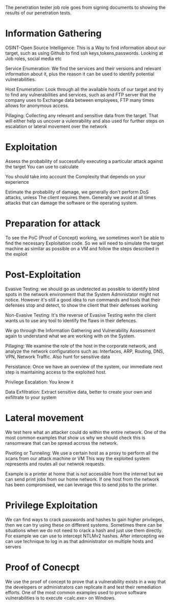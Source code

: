 The penetration tester job role goes from signing documents to 
showing the results of our penetration tests.

# Information Gathering

OSINT-Open Source Intelligence: This is a Way to find information about our
target, such as using Github to find ssh keys,tokens,passwords. Looking at
Job roles, social media etc

Service Enumeration: We find the services and their versions and relevant information
about it, plus the reason it can be used to identify potential vulnerabilities.

Host Enumeration: Look through all the available hosts of our target and try to find
any vulnerabilities and services, such as and FTP server that the company uses to
Exchange data between employees, FTP many times allows for anonymous access.

Pillaging: Collecting any relevant and sensitive data from the target. That will
either help us uncover a vulenrability and also used for further steps on escalation
or lateral movement over the network

# Exploitation

Assess the probability of successfully executing a particular attack against the target
You can use <CVSS Scoring> to calculate

You should take into account the Complexity that depends on your experience

Estimate the probability of damage, we generally don't perform DoS attacks, unless The
client requires them. Generally we avoid at all times attacks that can damage the software
or the operating system.

# Preparation for attack

To see the PoC (Proof of Concept) working, we sometimes won't be able to find the necessary Exploitation
code. So we will need to simulate the target machine as similar as possible on a VM and follow the steps 
described in the exploit 

# Post-Exploitation
Evasive Testing: we should go as undetected as possible to identify blind spots in the network environment that
the System Administator might not notice. However it's still a good idea to run commands and tools that their
defenses stop and detect, to show the client that their defenses working

Non-Evasive Testing: It's the reverse of Evasive Testing wehn the client wants us to use any tool to identify the flaws
in their defences.

We go through the Information Gathering and Vulnerability Assessment again to understand what we are working with on
the System.

Pillaging: We examine the role of the host in the corporate network, and analyze the network configurations such as:
Interfaces, ARP, Routing, DNS, VPN, Network Traffic. Also hunt for sensitive data

Persistance: Once we have an overview of the system, our immediate next step is maintaining access to the exploited host.

Privilege Escalation: You know it

Data Exfiltration: Extract sensitive data, better to create your own and exfiltrate to your system

# Lateral movement
We test here what an attacker could do within the entire network. One of the most common examples 
that show us why we should check this is ransomware that can be spread accross the network.

Pivoting or Tunneling: We use a certain host as a proxy to perform all the scans from our attack machine or VM
This way the exploited system represents and routes all our netwrok requests.

Example is a printer at home that is not accessible from the internet but we can send print jobs from our home
network. If one host from the network has been compromised, we can leverage this to send jobs to the printer.

# Privilege Exploitation
We can find ways to crack passwords and hashes to gain higher privileges, then we can try using these on different
systems. Sometimes there can be situations when we do not need to crack a hash and just use them directly. For example 
we can use <Responder> to intercept NTLMv2 hashes. After intercepting we can use <pass-the-hash> technique
to log in as that administrator on multiple hosts and servers

# Proof of Conecpt
We use the proof of concept to prove that a vulnerability exists in a way that the developers or administrators can replicate it
and test their remediation efforts. One of the most common examples used to prove software vulnerabilities is to execute 
<calc.exe> on Windows.
